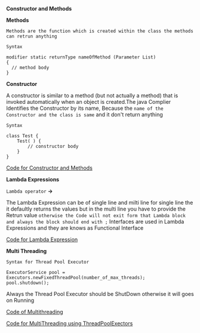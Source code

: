 **Constructor and Methods**

**Methods**
  
    Methods are the function which is created within the class the methods can retrun anything 
  
  `Syntax`
  
  ```
  modifier static returnType nameOfMethod (Parameter List)
  {
	// method body
}	
```



**Constructor**

A constructor is similar to a method (but not actually a method) that is invoked automatically when an object is created.The java Complier Identifies the Constructor by its name, Because the ``name of the Constructor and the class is same`` and it don't return anything 

`Syntax`

```
class Test {
    Test( ) {
        // constructor body
    }
}
```

[Code for Constructor and Methods ](https://github.com/brigisroy/work/blob/master/11.12.2019/Constructor.java)

**Lambda Expressions**

`Lambda operator` **->**

The Lambda Expression can be of single line and milti line for single line the it defaultly returns the values but in the multi line you have to provide the Retrun value `otherwise the Code will not exit form that Lambda block and always the block should end with ;` Interfaces are used in Lambda Expressions and they are knows as Functional Interface

[Code for Lambda Expression](https://github.com/brigisroy/work/blob/master/11.12.2019/LambdaExpressions.java)

**Multi Threading**

```
Syntax for Thread Pool Executor

ExecutorService pool = Executors.newFixedThreadPool(number_of_max_threads);
pool.shutdown();
```
Always the Thread Pool Executor should be ShutDown otherwise it will goes on Running 



[Code of Multithreading](https://github.com/brigisroy/work/blob/master/11.12.2019/Multi.java)

[Code for MultiThreading using ThreadPoolExectors](https://github.com/brigisroy/work/blob/master/11.12.2019/Threadpool.java)
